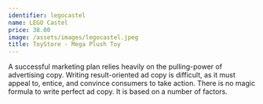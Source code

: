 ```yaml
---
identifier: legocastel
name: LEGO Castel
price: 38.00
image: /assets/images/legocastel.jpeg
title: ToyStore - Mega Plush Toy
---
```

A successful marketing plan relies heavily on the pulling-power of advertising copy. Writing result-oriented ad copy is difficult, as it must appeal to, entice, and convince consumers to take action. There is no magic formula to write perfect ad copy. It is based on a number of factors.

